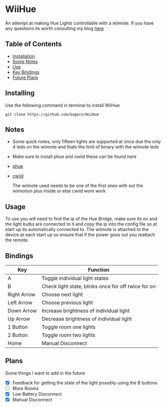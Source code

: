 # WiiHue
An attempt at making Hue Lights controllable with a wiimote. If you have any questions its worth consulting my blog [here]()

## Table of Contents
* [Installation](#installing)
* [Some Notes](#notes)
* [Use](#usage)
* [Key Bindings](#bindings)
* [Future Plans](#plans)

## Installing
Use the following command in terminal to install WiiHue
````
git clone https://github.com/Gageco/WiiHue
````

## Notes
- Some quick notes, only fifteen lights are supported at once due the only 4 leds on the wiimote and thats the limit of binary with the wiimote leds
- Make sure to install phue and cwiid these can be found here
- [phue](https://github.com/studioimaginaire/phue)
- [cwiid](https://github.com/abstrakraft/cwiid)

  The wiimote used needs to be one of the first ones with out the wiimotion plus inside or else cwiid wont work

## Usage
To use you will need to find the ip of the Hue Bridge, make sure its on and the light bulbs are connected to it and copy the ip into the config file so at start up its automatically connected to. The wiimote is attached to the device at each start up so ensure that if the power goes out you reattach the remote.

## Bindings
| Key | Function |
| --- | --- |
| A | Toggle individual light states |
| B | Check light state, blinks once for off twice for on |
| Right Arrow | Choose next light |
| Left Arrow | Choose previous light |
| Down Arrow | Increase brightness of individual light |
| Up Arrow | Decrease brightness of individual light |
| 1 Button | Toggle room one lights |
| 2 Button | Toggle room two lights |
| Home | Manual Disconnect |

## Plans
Some things I want to add in the future
- [x] Feedback for getting the state of the light possibly using the B buttons
- [ ] More Rooms
- [x] Low Battery Disconnect
- [x] Manual Disconnect

